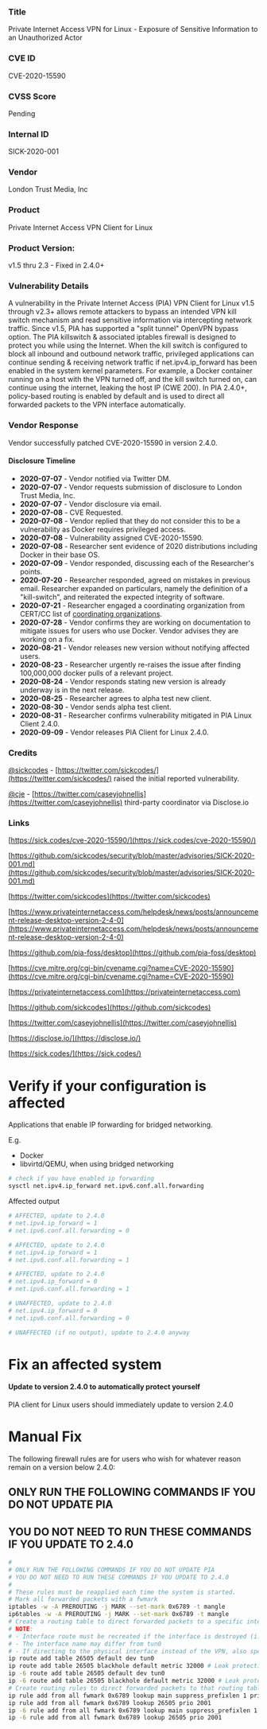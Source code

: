 ### Title
Private Internet Access VPN for Linux - Exposure of Sensitive Information to an Unauthorized Actor

### CVE ID
CVE-2020-15590

### CVSS Score
Pending

### Internal ID
SICK-2020-001
        
### Vendor
London Trust Media, Inc         
        
### Product
Private Internet Access VPN Client for Linux

### Product Version:
v1.5 thru 2.3 - Fixed in 2.4.0+

### Vulnerability Details
A vulnerability in the Private Internet Access (PIA) VPN Client for Linux v1.5 through v2.3+ allows remote attackers to bypass an intended VPN kill switch mechanism and read sensitive information via intercepting network traffic. Since v1.5, PIA has supported a "split tunnel" OpenVPN bypass option. The PIA killswitch & associated iptables firewall is designed to protect you while using the Internet. When the kill switch is configured to block all inbound and outbound network traffic, privileged applications can continue sending & receiving network traffic if net.ipv4.ip_forward has been enabled in the system kernel parameters. For example, a Docker container running on a host with the VPN turned off, and the kill switch turned on, can continue using the internet, leaking the host IP (CWE 200). In PIA 2.4.0+, policy-based routing is enabled by default and is used to direct all forwarded packets to the VPN interface automatically.

### Vendor Response
Vendor successfully patched CVE-2020-15590 in version 2.4.0.

#### Disclosure Timeline
* **2020-07-07** - Vendor notified via Twitter DM.
* **2020-07-07** - Vendor requests submission of disclosure to London Trust Media, Inc.
* **2020-07-07** - Vendor disclosure via email.
* **2020-07-08** - CVE Requested.
* **2020-07-08** - Vendor replied that they do not consider this to be a vulnerability as Docker requires privileged access.
* **2020-07-08** - Vulnerability assigned CVE-2020-15590.
* **2020-07-08** - Researcher sent evidence of 2020 distributions including Docker in their base OS.
* **2020-07-09** - Vendor responded, discussing each of the Researcher's points.
* **2020-07-20** - Researcher responded, agreed on mistakes in previous email. Researcher expanded on particulars, namely the definition of a "kill-switch", and reiterated the expected integrity of software.
* **2020-07-21** - Researcher engaged a coordinating organization from CERT/CC list of [coordinating organizations](https://vuls.cert.org/confluence/display/CVD/6.9+What+to+Do+When+Things+Go+Wrong).
* **2020-07-28** - Vendor confirms they are working on documentation to mitigate issues for users who use Docker. Vendor advises they are working on a fix.
* **2020-08-21** - Vendor releases new version without notifying affected users.
* **2020-08-23** - Researcher urgently re-raises the issue after finding 100,000,000 docker pulls of a relevant project.
* **2020-08-24** - Vendor responds stating new version is already underway is in the next release.
* **2020-08-25** - Researcher agrees to alpha test new client.
* **2020-08-30** - Vendor sends alpha test client.
* **2020-08-31** - Researcher confirms vulnerability mitigated in PIA Linux Client 2.4.0.
* **2020-09-09** - Vendor releases PIA Client for Linux 2.4.0.


### Credits

[@sickcodes](https://twitter.com/sickcodes/) - [https://twitter.com/sickcodes/](https://twitter.com/sickcodes/) raised the initial reported vulnerability.

[@cje](https://twitter.com/caseyjohnellis) - [https://twitter.com/caseyjohnellis](https://twitter.com/caseyjohnellis) third-party coordinator via Disclose.io

### Links

[https://sick.codes/cve-2020-15590/](https://sick.codes/cve-2020-15590/)

[https://github.com/sickcodes/security/blob/master/advisories/SICK-2020-001.md](https://github.com/sickcodes/security/blob/master/advisories/SICK-2020-001.md)

[https://twitter.com/sickcodes](https://twitter.com/sickcodes)

[https://www.privateinternetaccess.com/helpdesk/news/posts/announcement-release-desktop-version-2-4-0](https://www.privateinternetaccess.com/helpdesk/news/posts/announcement-release-desktop-version-2-4-0)

[https://github.com/pia-foss/desktop](https://github.com/pia-foss/desktop)

[https://cve.mitre.org/cgi-bin/cvename.cgi?name=CVE-2020-15590](https://cve.mitre.org/cgi-bin/cvename.cgi?name=CVE-2020-15590)

[https://privateinternetaccess.com](https://privateinternetaccess.com)

[https://github.com/sickcodes](https://github.com/sickcodes)


[https://twitter.com/caseyjohnellis](https://twitter.com/caseyjohnellis)

[https://disclose.io/](https://disclose.io/)

[https://sick.codes/](https://sick.codes/)



# Verify if your configuration is affected

Applications that enable IP forwarding for bridged networking.

E.g.

- Docker
- libvirtd/QEMU, when using bridged networking

```bash
# check if you have enabled ip forwarding
sysctl net.ipv4.ip_forward net.ipv6.conf.all.forwarding
```

Affected output
```bash
# AFFECTED, update to 2.4.0
# net.ipv4.ip_forward = 1
# net.ipv6.conf.all.forwarding = 0

# AFFECTED, update to 2.4.0
# net.ipv4.ip_forward = 1
# net.ipv6.conf.all.forwarding = 1

# AFFECTED, update to 2.4.0
# net.ipv4.ip_forward = 0
# net.ipv6.conf.all.forwarding = 1

# UNAFFECTED, update to 2.4.0
# net.ipv4.ip_forward = 0
# net.ipv6.conf.all.forwarding = 0

# UNAFFECTED (if no output), update to 2.4.0 anyway


```

# Fix an affected system
#### Update to version 2.4.0 to automatically protect yourself
PIA client for Linux users should immediately update to version 2.4.0


# Manual Fix

The following firewall rules are for users who wish for whatever reason remain on a version below 2.4.0:

## ONLY RUN THE FOLLOWING COMMANDS IF YOU DO NOT UPDATE PIA
## YOU DO NOT NEED TO RUN THESE COMMANDS IF YOU UPDATE TO 2.4.0

```bash
#
# ONLY RUN THE FOLLOWING COMMANDS IF YOU DO NOT UPDATE PIA
# YOU DO NOT NEED TO RUN THESE COMMANDS IF YOU UPDATE TO 2.4.0
#
# These rules must be reapplied each time the system is started.
# Mark all forwarded packets with a fwmark
iptables -w -A PREROUTING -j MARK --set-mark 0x6789 -t mangle
ip6tables -w -A PREROUTING -j MARK --set-mark 0x6789 -t mangle
# Create a routing table to direct forwarded packets to a specific interface, or blackhole if that interface disappears
# NOTE:
# - Interface route must be recreated if the interface is destroyed (i.e. a VPN tun device that is disconnected)
# - The interface name may differ from tun0
# - If directing to the physical interface instead of the VPN, also specify your gateway
ip route add table 26505 default dev tun0
ip route add table 26505 blackhole default metric 32000 # Leak protection route in case the route above is deleted
ip -6 route add table 26505 default dev tun0
ip -6 route add table 26505 blackhole default metric 32000 # Leak protection route in case the route above is deleted
# Create routing rules to direct forwarded packets to that routing table, while still permitting LAN routes from the main table
ip rule add from all fwmark 0x6789 lookup main suppress_prefixlen 1 prio 2000
ip rule add from all fwmark 0x6789 lookup 26505 prio 2001
ip -6 rule add from all fwmark 0x6789 lookup main suppress_prefixlen 1 prio 2000
ip -6 rule add from all fwmark 0x6789 lookup 26505 prio 2001
```
